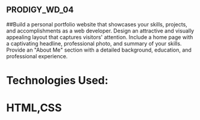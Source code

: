 ## PRODIGY_WD_04

##Build a personal portfolio website that showcases your skills, projects, and accomplishments as a web developer. 
Design an attractive and visually appealing layout that captures visitors' attention. Include a home page with a captivating headline, professional photo, and summary of your skills. 
Provide an "About Me" section with a detailed background, education, and professional experience.
# Technologies Used:
# HTML,CSS
